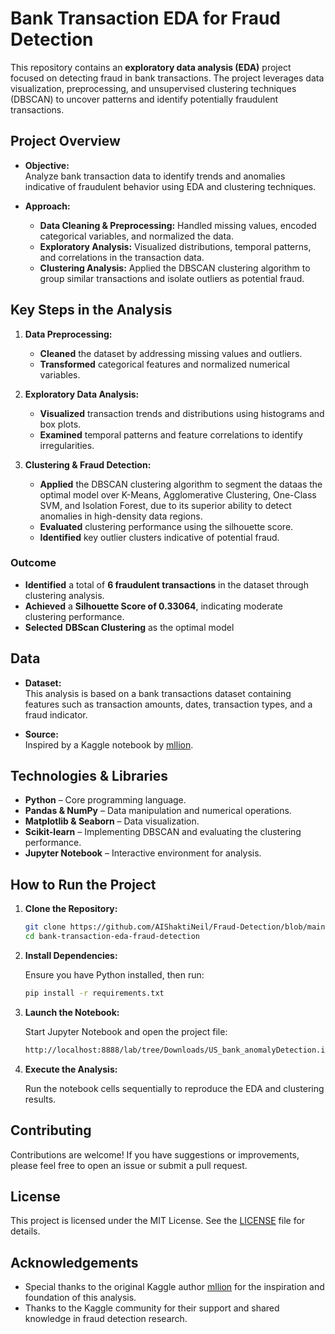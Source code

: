 # Bank Transaction EDA for Fraud Detection

This repository contains an **exploratory data analysis (EDA)** project focused on detecting fraud in bank transactions. The project leverages data visualization, preprocessing, and unsupervised clustering techniques (DBSCAN) to uncover patterns and identify potentially fraudulent transactions.

## Project Overview

- **Objective:**  
  Analyze bank transaction data to identify trends and anomalies indicative of fraudulent behavior using EDA and clustering techniques.

- **Approach:**  
  - **Data Cleaning & Preprocessing:** Handled missing values, encoded categorical variables, and normalized the data.
  - **Exploratory Analysis:** Visualized distributions, temporal patterns, and correlations in the transaction data.
  - **Clustering Analysis:** Applied the DBSCAN clustering algorithm to group similar transactions and isolate outliers as potential fraud.

## Key Steps in the Analysis

1. **Data Preprocessing:**  
   - **Cleaned** the dataset by addressing missing values and outliers.  
   - **Transformed** categorical features and normalized numerical variables.

2. **Exploratory Data Analysis:**  
   - **Visualized** transaction trends and distributions using histograms and box plots.
   - **Examined** temporal patterns and feature correlations to identify irregularities.

3. **Clustering & Fraud Detection:**  
   - **Applied** the DBSCAN clustering algorithm to segment the dataas the optimal model over K-Means, Agglomerative Clustering, One-Class SVM, and Isolation Forest, due to its superior ability to detect anomalies in high-density data regions.    
   - **Evaluated** clustering performance using the silhouette score.  
   - **Identified** key outlier clusters indicative of potential fraud.


### **Outcome**  
- **Identified** a total of **6 fraudulent transactions** in the dataset through clustering analysis.  
- **Achieved** a **Silhouette Score of 0.33064**, indicating moderate clustering performance.  
- **Selected** **DBScan Clustering** as the optimal model 


## Data

- **Dataset:**  
  This analysis is based on a bank transactions dataset containing features such as transaction amounts, dates, transaction types, and a fraud indicator.

- **Source:**  
  Inspired by a Kaggle notebook by [mllion](https://www.kaggle.com/code/mllion/bank-transaction-eda-for-fraud-detection/notebook).

## Technologies & Libraries

- **Python** – Core programming language.
- **Pandas & NumPy** – Data manipulation and numerical operations.
- **Matplotlib & Seaborn** – Data visualization.
- **Scikit-learn** – Implementing DBSCAN and evaluating the clustering performance.
- **Jupyter Notebook** – Interactive environment for analysis.

## How to Run the Project

1. **Clone the Repository:**

   ```bash
   git clone https://github.com/AIShaktiNeil/Fraud-Detection/blob/main/US_bank_anomalyDetection.ipynb?short_path=0e8055c
   cd bank-transaction-eda-fraud-detection
   ```

2. **Install Dependencies:**

   Ensure you have Python installed, then run:

   ```bash
   pip install -r requirements.txt
   ```

3. **Launch the Notebook:**

   Start Jupyter Notebook and open the project file:

   ```bash
   http://localhost:8888/lab/tree/Downloads/US_bank_anomalyDetection.ipynb
   ```

4. **Execute the Analysis:**

   Run the notebook cells sequentially to reproduce the EDA and clustering results.

## Contributing

Contributions are welcome! If you have suggestions or improvements, please feel free to open an issue or submit a pull request.

## License

This project is licensed under the MIT License. See the [LICENSE](LICENSE) file for details.

## Acknowledgements

- Special thanks to the original Kaggle author [mllion](https://www.kaggle.com/mllion) for the inspiration and foundation of this analysis.
- Thanks to the Kaggle community for their support and shared knowledge in fraud detection research.
